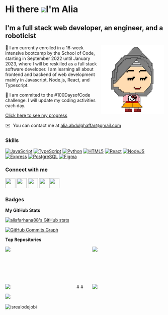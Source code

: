 <!-- <h3>Hi there, I'm Alia <img src = "https://raw.githubusercontent.com/MartinHeinz/MartinHeinz/master/wave.gif" width = 30px> </h3> -->
<!--### Hi there, I'm Alia 👋 -->

Hi there ![](https://user-images.githubusercontent.com/18350557/176309783-0785949b-9127-417c-8b55-ab5a4333674e.gif)I'm Alia
============================================================================================================================

I'm a full stack web developer, an engineer, and a roboticist
-------------------------------------------------------------


<img align="right" alt="GIF" src="./alia_animatedPixel.svg" width="200" height="220" />

🌱 I am currently enrolled in a 16-week intensive bootcamp by the School of Code, starting in September 2022 until January 2023, where I will be reskilled as a full stack software developer. I am learning all about frontend and backend of web development mainly in Javascript, Node.js, React, and Typescript.

🔭 I am commited to the #100DaysofCode challenge. I will update my coding activities each day. 

[Click here to see my progress](https://github.com/aliafarhana88/100-days-of-code/blob/master/log.md)

✉️  You can contact me at [alia.abdulghaffar@gmail.com](mailto:alia.abdulghaffar@gmail.com)


### Skills


<p align="left">
<a href="https://developer.mozilla.org/en-US/docs/Web/JavaScript" target="_blank" rel="noreferrer"><img src="https://raw.githubusercontent.com/danielcranney/readme-generator/main/public/icons/skills/javascript-colored.svg" width="36" height="36" alt="JavaScript" /></a>
<a href="https://www.typescriptlang.org/" target="_blank" rel="noreferrer"><img src="https://raw.githubusercontent.com/danielcranney/readme-generator/main/public/icons/skills/typescript-colored.svg" width="36" height="36" alt="TypeScript" /></a>
<a href="https://www.python.org/" target="_blank" rel="noreferrer"><img src="https://raw.githubusercontent.com/danielcranney/readme-generator/main/public/icons/skills/python-colored.svg" width="36" height="36" alt="Python" /></a>
<a href="https://developer.mozilla.org/en-US/docs/Glossary/HTML5" target="_blank" rel="noreferrer"><img src="https://raw.githubusercontent.com/danielcranney/readme-generator/main/public/icons/skills/html5-colored.svg" width="36" height="36" alt="HTML5" /></a>
<a href="https://reactjs.org/" target="_blank" rel="noreferrer"><img src="https://raw.githubusercontent.com/danielcranney/readme-generator/main/public/icons/skills/react-colored.svg" width="36" height="36" alt="React" /></a>
<a href="https://nodejs.org/en/" target="_blank" rel="noreferrer"><img src="https://raw.githubusercontent.com/danielcranney/readme-generator/main/public/icons/skills/nodejs-colored.svg" width="36" height="36" alt="NodeJS" /></a>
<a href="https://expressjs.com/" target="_blank" rel="noreferrer"><img src="https://raw.githubusercontent.com/danielcranney/readme-generator/main/public/icons/skills/express-colored.svg" width="36" height="36" alt="Express" /></a>
<a href="https://www.postgresql.org/" target="_blank" rel="noreferrer"><img src="https://raw.githubusercontent.com/danielcranney/readme-generator/main/public/icons/skills/postgresql-colored.svg" width="36" height="36" alt="PostgreSQL" /></a>
<a href="https://www.figma.com/" target="_blank" rel="noreferrer"><img src="https://raw.githubusercontent.com/danielcranney/readme-generator/main/public/icons/skills/figma-colored.svg" width="36" height="36" alt="Figma" /></a>
</p>


### Connect with me

<p align="left"> <a href="https://www.github.com/aliafarhana88" target="_blank" rel="noreferrer"><img src="https://raw.githubusercontent.com/danielcranney/readme-generator/main/public/icons/socials/github.svg" width="32" height="32" /></a> <a href="https://www.linkedin.com/in/aliafarhana88" target="_blank" rel="noreferrer"><img src="https://raw.githubusercontent.com/danielcranney/readme-generator/main/public/icons/socials/linkedin.svg" width="32" height="32" /></a> <a href="https://www.twitter.com/aliafarhana88" target="_blank" rel="noreferrer"><img src="https://raw.githubusercontent.com/danielcranney/readme-generator/main/public/icons/socials/twitter.svg" width="32" height="32" /></a> <a href="https://www.youtube.com/aliafarhana88" target="_blank" rel="noreferrer"><img src="https://raw.githubusercontent.com/danielcranney/readme-generator/main/public/icons/socials/youtube.svg" width="32" height="32" /></a><a href="https://www.codepen.io/aliafarhana88" target="_blank" rel="noreferrer"><img src="https://raw.githubusercontent.com/danielcranney/readme-generator/main/public/icons/socials/codepen.svg" width="32" height="32" /></a></p>

### Badges

<b>My GitHub Stats</b>

<a href="http://www.github.com/aliafarhana88"><img src="https://github-readme-stats.vercel.app/api?username=aliafarhana88&show_icons=true&hide=stars,issues,&count_private=true&title_color=ec4899&text_color=000000&icon_color=84cc16&bg_color=ffffff&hide_border=true&show_icons=true" alt="aliafarhana88's GitHub stats" /></a>

<a href="http://www.github.com/aliafarhana88"><img src="https://github-readme-activity-graph.cyclic.app/graph?username=aliafarhana88&bg_color=ffffff&color=000000&line=84cc16&point=000000&area_color=ffffff&area=true&hide_border=true&custom_title=GitHub%20Commits%20Graph" alt="GitHub Commits Graph" /></a>

<!-- <a href="https://github.com/aliafarhana88" align="left"><img src="https://github-readme-stats.vercel.app/api/top-langs/?username=aliafarhana88&langs_count=10&title_color=ec4899&text_color=000000&icon_color=84cc16&bg_color=ffffff&hide_border=true&locale=en&custom_title=Top%20%Languages" alt="Top Languages" /></a> -->

<b>Top Repositories</b>

<div width="100%" align="center"><a href="https://github.com/SchoolOfCode/bc13_w9_project-frontend-let-s-git-on" align="left"><img align="left" width="45%" src="https://github-readme-stats.vercel.app/api/pin/?username=SchoolOfCode&repo=bc13_w9_project-frontend-let-s-git-on&title_color=ec4899&text_color=000000&icon_color=84cc16&bg_color=ffffff&hide_border=true&locale=en" /></a><a href="https://github.com/SchoolOfCode/bc13_w9_project-backend-let-s-git-on" align="right"><img align="right" width="45%" src="https://github-readme-stats.vercel.app/api/pin/?username=SchoolOfCode&repo=bc13_w9_project-backend-let-s-git-on&title_color=ec4899&text_color=000000&icon_color=84cc16&bg_color=ffffff&hide_border=true&locale=en" /></a></div><br /><br /><br /><br /><br /><br /><br />

<!-- <br /><br /><br /><br /><br /> -->

<div width="100%" align="center"><a href="https://github.com/aliafarhana88/React-Hackathon-Advent-Calendar" align="left"><img align="left" width="45%" src="https://github-readme-stats.vercel.app/api/pin/?username=aliafarhana88&repo=React-Hackathon-Advent-Calendar&title_color=ec4899&text_color=000000&icon_color=84cc16&bg_color=ffffff&hide_border=true&locale=en" /></a><a href="https://github.com/aliafarhana88/React-Typescript_Hackathon_Weatherapp" align="right"><img align="right" width="45%" src="https://github-readme-stats.vercel.app/api/pin/?username=aliafarhana88&repo=React-Typescript_Hackathon_Weatherapp&title_color=ec4899&text_color=000000&icon_color=84cc16&bg_color=ffffff&hide_border=true&locale=en" /></a></div>
#
<!-- 
<h3>Connect with me </h3>
    <p>
        <a href="https://linkedin.com/in/aliaabdulghaffar" target="_blank" rel="noopener noreferrer"><img src="https://img.shields.io/badge/-Alia%20Farhana%20-blue?style=plastic&amp;labelColor=blue&amp;logo=LinkedIn&amp;link=https://linkedin.com/in/aliaabdulghaffar" alt="LinkedIn Badge"></a> 
       <a href="https://twitter.com/aliafarhana88" target="_blank"><img src="https://img.shields.io/badge/-Alia Farhana-informational?style=plastic&amp;labelColor=informational&amp;logo=Twitter&amp;link=https://twitter.com/aliafarhana88" alt="Twitter Badge"></a>
<a href="https://www.youtube.com/aliafarhana88"target="_blank"><img src="https://img.shields.io/badge/-Alia Farhana-informational?style=plastic&amp;labelColor=informational&amp;logo=YouTube&amp;link=https://www.youtube.com/aliafarhana88" alt="Youtube Badge"></a>
   </p>
    -->
#

<!-- Followers and Profile Views -->


<a href="https://www.github.com/aliafarhana88" target="_blank" rel="noreferrer"><img
src="https://img.shields.io/github/followers/aliafarhana88?logo=github&style=for-the-badge&color=84cc16&labelColor=ffffff" /></a>

<p align="left"> <img src="https://komarev.com/ghpvc/?username=aliafarhana88&label=Profile%20views&color=lightgrey&style=flat" alt="isrealodejobi" />
</p>


<!-- 
Hi there ![](https://user-images.githubusercontent.com/18350557/176309783-0785949b-9127-417c-8b55-ab5a4333674e.gif)I'm Alia
============================================================================================================================

full stack web developer
------------------------

* 🌍  I'm based in Manchester, UK
* ✉️  You can contact me at [alia.abdulghaffar@gmail.com](mailto:alia.abdulghaffar@gmail.com)
* 🧠  I'm learning React


 -->

<!--
**aliafarhana88/aliafarhana88** is a ✨ _special_ ✨ repository because its `README.md` (this file) appears on your GitHub profile.

Here are some ideas to get you started:

- 🔭 I’m currently working on ...
- 🌱 I’m currently learning ...
- 👯 I’m looking to collaborate on ...
- 🤔 I’m looking for help with ...
- 💬 Ask me about ...
- 📫 How to reach me: ...
- 😄 Pronouns: ...
- ⚡ Fun fact: ...
-->
